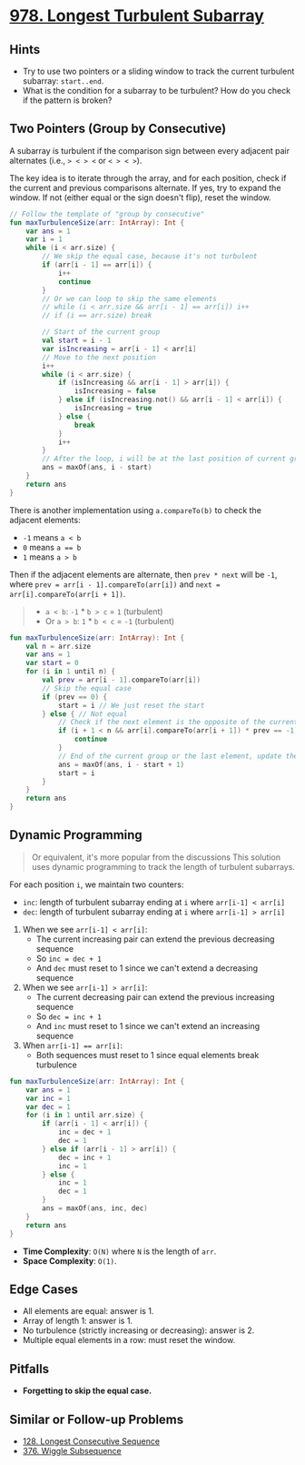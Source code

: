 # [978. Longest Turbulent Subarray](https://leetcode.com/problems/longest-turbulent-subarray/)

## Hints
- Try to use two pointers or a sliding window to track the current turbulent subarray: `start..end`.
- What is the condition for a subarray to be turbulent? How do you check if the pattern is broken?

## Two Pointers (Group by Consecutive)
A subarray is turbulent if the comparison sign between every adjacent pair alternates (i.e., `> < > <` or `< > < >`). 

The key idea is to iterate through the array, and for each position, check if the current and previous comparisons alternate. If yes, try to expand the window. If not (either equal or the sign doesn't flip), reset the window.

```kotlin
// Follow the template of "group by consecutive"
fun maxTurbulenceSize(arr: IntArray): Int {
    var ans = 1
    var i = 1
    while (i < arr.size) {
        // We skip the equal case, because it's not turbulent
        if (arr[i - 1] == arr[i]) {
            i++
            continue
        }
        // Or we can loop to skip the same elements
        // while (i < arr.size && arr[i - 1] == arr[i]) i++
        // if (i == arr.size) break

        // Start of the current group
        val start = i - 1
        var isIncreasing = arr[i - 1] < arr[i]
        // Move to the next position
        i++
        while (i < arr.size) {
            if (isIncreasing && arr[i - 1] > arr[i]) {
                isIncreasing = false
            } else if (isIncreasing.not() && arr[i - 1] < arr[i]) {
                isIncreasing = true
            } else {
                break
            }
            i++
        }
        // After the loop, i will be at the last position of current group.
        ans = maxOf(ans, i - start)
    }
    return ans
}
```

There is another implementation using `a.compareTo(b)` to check the adjacent elements:
- `-1` means `a < b`
- `0` means `a == b`
- `1` means `a > b`

Then if the adjacent elements are alternate, then `prev * next` will be `-1`, where `prev = arr[i - 1].compareTo(arr[i])` and `next = arr[i].compareTo(arr[i + 1])`.

> - `a < b`: `-1` * `b > c` = `1` (turbulent)
> - Or `a > b`: `1` * `b < c` = `-1` (turbulent)

```kotlin
fun maxTurbulenceSize(arr: IntArray): Int {
    val n = arr.size
    var ans = 1
    var start = 0
    for (i in 1 until n) {
        val prev = arr[i - 1].compareTo(arr[i])
        // Skip the equal case
        if (prev == 0) {
            start = i // We just reset the start
        } else { // Not equal
            // Check if the next element is the opposite of the current element
            if (i + 1 < n && arr[i].compareTo(arr[i + 1]) * prev == -1) {
                continue
            }
            // End of the current group or the last element, update the answer and reset the start
            ans = maxOf(ans, i - start + 1)
            start = i
        }
    }
    return ans
}
```

## Dynamic Programming
> Or equivalent, it's more popular from the discussions
This solution uses dynamic programming to track the length of turbulent subarrays.
  
For each position `i`, we maintain two counters:
- `inc`: length of turbulent subarray ending at `i` where `arr[i-1] < arr[i]`
- `dec`: length of turbulent subarray ending at `i` where `arr[i-1] > arr[i]`

1. When we see `arr[i-1] < arr[i]`:
    - The current increasing pair can extend the previous decreasing sequence
    - So `inc = dec + 1`
    - And `dec` must reset to 1 since we can't extend a decreasing sequence
2. When we see `arr[i-1] > arr[i]`:
    - The current decreasing pair can extend the previous increasing sequence
    - So `dec = inc + 1`
    - And `inc` must reset to 1 since we can't extend an increasing sequence
3. When `arr[i-1] == arr[i]`:
    - Both sequences must reset to 1 since equal elements break turbulence

```kotlin
fun maxTurbulenceSize(arr: IntArray): Int {
    var ans = 1
    var inc = 1
    var dec = 1
    for (i in 1 until arr.size) {
        if (arr[i - 1] < arr[i]) {
            inc = dec + 1
            dec = 1
        } else if (arr[i - 1] > arr[i]) {
            dec = inc + 1
            inc = 1         
        } else {
            inc = 1
            dec = 1
        }
        ans = maxOf(ans, inc, dec)
    }
    return ans
}
```
- **Time Complexity**: `O(N)` where `N` is the length of `arr`.
- **Space Complexity**: `O(1)`.

## Edge Cases
- All elements are equal: answer is 1.
- Array of length 1: answer is 1.
- No turbulence (strictly increasing or decreasing): answer is 2.
- Multiple equal elements in a row: must reset the window.

## Pitfalls
- **Forgetting to skip the equal case.**

## Similar or Follow-up Problems
- [128. Longest Consecutive Sequence](128.longest-consecutive-sequence.md)
- [376. Wiggle Subsequence](https://leetcode.com/problems/wiggle-subsequence/)
